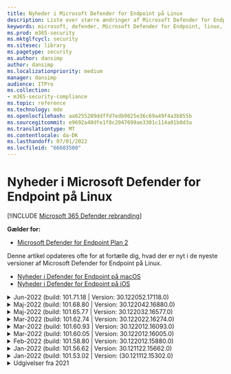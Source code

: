 ```yaml
---
title: Nyheder i Microsoft Defender for Endpoint på Linux
description: Liste over større ændringer af Microsoft Defender for Endpoint på Linux.
keywords: microsoft, defender, Microsoft Defender for Endpoint, linux, whatsnew, release
ms.prod: m365-security
ms.mktglfcycl: security
ms.sitesec: library
ms.pagetype: security
ms.author: dansimp
author: dansimp
ms.localizationpriority: medium
manager: dansimp
audience: ITPro
ms.collection:
- m365-security-compliance
ms.topic: reference
ms.technology: mde
ms.openlocfilehash: aa6255289ddffd7edb9025e36c69a49f4a3b855b
ms.sourcegitcommit: e9692a40dfe1f8c2047699ae3301c114a01b0d3a
ms.translationtype: MT
ms.contentlocale: da-DK
ms.lasthandoff: 07/01/2022
ms.locfileid: "66603500"
---
```

# <a name="whats-new-in-microsoft-defender-for-endpoint-on-linux"></a>Nyheder i Microsoft Defender for Endpoint på Linux

[!INCLUDE [Microsoft 365 Defender rebranding](../../includes/microsoft-defender.md)]

**Gælder for:**
- [Microsoft Defender for Endpoint Plan 2](https://go.microsoft.com/fwlink/p/?linkid=2154037)


Denne artikel opdateres ofte for at fortælle dig, hvad der er nyt i de nyeste versioner af Microsoft Defender for Endpoint på Linux. 

- [Nyheder i Defender for Endpoint på macOS](mac-whatsnew.md)
- [Nyheder i Defender for Endpoint på iOS](ios-whatsnew.md)

<details>
  <summary>Jun-2022 (build: 101.71.18 | Version: 30.122052.17118.0)</summary>

&ensp;Udgivet: **24. juni 2022**<br/>
&ensp;Publiceret: **24. juni 2022**<br/>
&ensp;Build: **101.71.18**<br/>
&ensp;Version: **30.122052.17118.0**<br/>


**Nyheder**

- Rettelse til understøttelse af definitionslager på ikke-standardplaceringer (uden for /var) for v2-definitionsopdateringer
- Løste et problem i den produktsensor, der bruges på RHEL 6, og som kan medføre, at operativsystemet hænger
- `mdatp connectivity test` blev udvidet med en ekstra URL-adresse, som produktet kræver for at fungere korrekt. Den nye URL-adresse er [https://go.microsoft.com/fwlink/?linkid=2144709](https://go.microsoft.com/fwlink/?linkid=2144709).
- Indtil nu har niveauet for produktloggen ikke været vedvarende mellem genstart af produktet. Fra og med denne version er der en ny kommandolinjeværktøjsparameter, der fastholder logniveauet. Den nye kommando er `mdatp log level persist --level <level>`.
- Fjernede afhængigheden `python` af fra produktinstallationspakken
- Forbedringer af ydeevnen for filkopihandlinger og behandling af netværkshændelser, der stammer fra `auditd`
- Fejlrettelser
</br>

<br/><br/>
</details>


<details>
  <summary>Maj-2022 (build: 101.68.80 | Version: 30.122042.16880.0)</summary>

&ensp;Udgivet: **23. maj 2022**<br/>
&ensp;Publiceret: **23. maj 2022**<br/>
&ensp;Build: **101.68.80**<br/>
&ensp;Version: **30.122042.16880.0**<br/>

**Nyheder** 

- Tilføjet understøttelse af kerneversion `2.6.32-754.47.1.el6.x86_64` , når du kører på RHEL 6
- På RHEL 6 kan produktet nu installeres på enheder, der kører UEK (Unbreakable Enterprise Kernel)
- Løste et problem, hvor procesnavnet nogle gange blev vist forkert, som `unknown` da det kørte `mdatp diagnostic real-time-protection-statistics`
- Løste en fejl, hvor produktet nogle gange fejlagtigt registrerede filer i karantænemappen
- Løste et problem, hvor `mdatp` kommandolinjeværktøjet ikke fungerede, da `/opt` det blev tilsluttet som et blødt link
- Forbedringer af ydeevnen & fejlrettelser
</br>

<br/><br/>
</details>

<details>
<summary>Maj-2022 (build: 101.65.77 | Version: 30.122032.16577.0)</summary>

&ensp;Udgivet: **2. maj 2022**<br/>
&ensp;Publiceret: **2. maj 2022**<br/>
&ensp;Build: **101.65.77**<br/>
&ensp;Version: **30.122032.16577.0**<br/>


**Nyheder**

- Forbedret feltet `conflicting_applications` i `mdatp health` for kun at vise de seneste 10 processer og også for at inkludere procesnavnene. Det gør det nemmere at identificere, hvilke processer der potentielt er i konflikt med Microsoft Defender for Endpoint til Linux.
- Fejlrettelser


<br/><br/>
</details><details>
<summary>Mar-2022 (build: 101.62.74 | Version: 30.122022.16274.0)</summary>

&ensp;Udgivet: **24. marts 2022**<br/>
&ensp;Publiceret: **24. marts 2022**<br/>
&ensp;Build: **101.62.74**<br/>
&ensp;Version: **30.122022.16274.0**<br/>


**Nyheder**

- Løste et problem, hvor produktet fejlagtigt ville blokere adgang til filer, der er større end 2 GB, når det kører på ældre kerneversioner
- Fejlrettelser


<br/><br/>
</details><details>
<summary>Mar-2022 (build: 101.60.93 | Version: 30.122012.16093.0)</summary>

&ensp;Udgivet: **9. mar 2022**<br/>
&ensp;Publiceret: **9. marts 2022**<br/>
&ensp;Build: **101.60.93**<br/>
&ensp;Version: **30.122012.16093.0**<br/>

**Nyheder**

- Denne version indeholder en sikkerhedsopdatering til [CVE-2022-23278](https://msrc-blog.microsoft.com/2022/03/08/guidance-for-cve-2022-23278-spoofing-in-microsoft-defender-for-endpoint/)


<br/><br/>
</details><details>
<summary>Mar-2022 (build: 101.60.05 | Version: 30.122012.16005.0)</summary>

&ensp;Udgivet: **3. mar 2022**<br/>
&ensp;Publiceret: **3. mar. 2022**<br/>
&ensp;Build: **101.60.05**<br/>
&ensp;Version: **30.122012.16005.0**<br/>

**Nyheder**

- Tilføjet understøttelse af kerneversion 2.6.32-754.43.1.el6.x86_64 til RHEL 6.10
- Fejlrettelser


<br/><br/>
</details><details>
<summary>Feb-2022 (build: 101.58.80 | Version: 30.122012.15880.0)</summary>

&ensp;Udgivet: **20. februar 2022**<br/>
&ensp;Publiceret: **20. feb. 2022**<br/>
&ensp;Build: **101.58.80**<br/>
&ensp;Version: **30.122012.15880.0**<br/>

**Nyheder**

- Kommandolinjeværktøjet understøtter nu gendannelse af filer, der er sat i karantæne, på en anden placering end den, hvor filen oprindeligt blev registreret. Dette kan gøres via `mdatp threat quarantine restore --id [threat-id] --path [destination-folder]`.
- Fra og med denne version kan netværksbeskyttelse til Linux evalueres efter behov
- Fejlrettelser



<br/><br/>
</details><details>
<summary>Jan-2022 (build: 101.56.62 | Version: 30.121122.15662.0)</summary>

&ensp;Udgivet: **26. januar 2022**<br/>
&ensp;Publiceret: **26. januar 2022**<br/>
&ensp;Build: **101.56.62**<br/>
&ensp;Version: **30.121122.15662.0**<br/>

**Nyheder**

- Løste et produktnedbrud, der blev introduceret i 101.53.02, og som har påvirket flere kunder


<br/><br/>
</details><details>
<summary>Jan-2022 (build: 101.53.02 | Version: (30.121112.15302.0)</summary>

&ensp;Udgivet: **8. januar 2022**<br/>
&ensp;Publiceret: **8. januar 2022**<br/>
&ensp;Build: **101.53.02**<br/>
&ensp;Version: **30.121112.15302.0**<br/>

**Nyheder**

- Forbedringer af ydeevnen & fejlrettelser



</details>

<details><summary> Udgivelser fra 2021</summary><blockquote>
  <details><summary>(Build: 101.52.57 | Version: 30.121092.15257.0)</summary>
   
  <p><b> Build: 101.52.57 <br>
Version: 30.121092.15257.0</b></p>
   
  <p><b> Hvad er nyt </b></p>

   - Tilføjede en funktion til at registrere sårbare log4j-jars, der bruges af Java-programmer. Maskinen undersøges jævnligt for kørsel af Java-processer med indlæste log4j-krukker. Oplysningerne rapporteres til backend-Microsoft Defender for Endpoint og vises i området Administration af sårbarhed på portalen.
   
   </details>

  <details><summary>(Build: 101.47.76 | Version: 30.121092.14776.0)</summary>
   
  <p><b> Build: 101.47.76 <br>
Version: 30.121092.14776.0</b></p>
   
  <p><b>Nyheder</b></p>

   - Tilføjede en ny parameter til kommandolinjeværktøjet for at styre, om arkiver scannes under scanninger efter behov. Dette kan konfigureres via mdatp config scan-archives --value [enabled/disabled]. Som standard er dette angivet til aktiveret.

   - Fejlrettelser

   </details>

   <details><summary>(Build: 101.45.13 | Version: 30.121082.14513.0)</summary>
   
  <p> 
  Build: <b>101.45.13 </b>  <br>
Version:<b> 30.121082.14513.0 </b></p>
   
  <p><b>Nyheder</b></p>

  - Fra og med denne version understøtter vi Microsoft Defender for Endpoint følgende distributioner:

    - RHEL6.7-6.10- og CentOS6.7-6.10-versioner.
    - Amazon Linux 2
    - Fedora 33 eller nyere

  - Fejlrettelser

   </details>


   <details><summary>(Build: 101.45.00 | Version: 30.121072.14500.0)</summary>
   
   <p> 
   Build:<b> 101.45.00</b> <br>
Version: <b>30.121072.14500.0</b></p>
   
   <p><b>Nyheder</b></p>
      

  - Nye parametre er føjet til kommandolinjeværktøjet:
    - Kontrollér graden af parallelitet for on-demand-scanninger. Dette kan konfigureres via `mdatp config maximum-on-demand-scan-threads --value [number-between-1-and-64]`. Der bruges som standard en grad af parallelitet af `2` .
    - Kontrollér, om scanninger efter sikkerhedsintelligensopdateringer er aktiveret eller deaktiveret. Dette kan konfigureres via `mdatp config scan-after-definition-update --value [enabled/disabled]`. Som standard er dette angivet til `enabled`.
  - Ændring af niveauet for produktloggen kræver nu udvidede rettigheder
  - Fejlrettelser

   </details>

   <details><summary>(Build: 101.39.98 | Version: 30.121062.13998.0)</summary>
   
   <p> 
   Build: <b>101.39.98 </b><br>
Version: <b>30.121062.13998.0</b></p>
   
   <p><b>Nyheder</b></p>

  - Forbedringer af ydeevnen & fejlrettelser
  
   </details>

   <details><summary>(Build: 101.34.27 | Version: 30.121052.13427.0)</summary>
   
   <p> 
   Build:<b> 101.34.27</b> <br>
Version: <b>30.121052.13427.0</b></p>
   
   <p><b>Nyheder</b></p>

   - Forbedringer af ydeevnen & fejlrettelser
  
   </details>

   <details><summary>(Build: 101.29.64 | Version: 30.121042.12964.0)</summary>
   
   <p> 
   Build:<b> 101.29.64 </b><br>
Version:<b> 30.121042.12964.0</b></p>
   
   <p><b>Nyheder</b></p>

   - Fra og med denne version afhjælpes trusler, der registreres under on-demand-antivirusscanninger, som udløses via kommandolinjeklienten, automatisk. Trusler, der registreres under scanninger, der udløses via brugergrænsefladen, kræver stadig manuel handling.
   - `mdatp diagnostic real-time-protection-statistics` understøtter nu to ekstra parametre:
     - `--sort`: sorterer outputtet faldende efter det samlede antal scannede filer
     - `--top N`: viser de øverste N-resultater (fungerer kun, hvis `--sort` der også er angivet)
   - Forbedringer af ydeevnen & fejlrettelser
  
   </details>

   <details><summary>(Build: 101.25.72 | Version: 30.121022.12563.0)</summary>
   
   <p> 
   Build:<b> 101.25.72</b> <br>
Version: <b>30.121022.12563.0</b></p>
   
   <p><b>Nyheder</b></p>

   - Microsoft Defender for Endpoint på Linux er nu tilgængelig som prøveversion for us government-kunder. Du kan få flere oplysninger [under Microsoft Defender for Endpoint til US Government-kunder](gov.md).
   - Løste et problem, hvor brugen af Microsoft Defender for Endpoint på Linux på systemer med FUSE-filsystemer førte til, at operativsystemet hænger
   - Forbedringer af ydeevnen & andre fejlrettelser
  
   </details>

   
   <details><summary>(Build: 101.25.63 | Version: 30.121022.12563.0)</summary>
   
   <p> 
   Build:<b> 101.25.63</b> <br>
Version: <b>30.121022.12563.0</b></p>
   
   <p><b>Nyheder</b></p>

   - Forbedringer af ydeevnen & fejlrettelser
  
   </details>

   <details><summary>(Build: 101.23.64 | Version: 30.121021.12364.0)</summary>
   
   <p>
Build:<b> 101.23.64 </b><br>
Version: 30.121021.12364.0</b></p>
   
   <p><b>Nyheder</b></p>

   - Forbedring af ydeevnen i den situation, hvor der føjes et helt tilslutningspunkt til listen over antivirusudeladelser. Før denne version blev filaktivitet, der stammer fra tilslutningspunktet, stadig behandlet af produktet. Fra og med denne version skjules filaktivitet for udeladte tilslutningspunkter, hvilket fører til bedre produktydeevne
   - Der er føjet en ny indstilling til kommandolinjeværktøjet for at få vist oplysninger om den seneste scanning efter behov. Hvis du vil have vist oplysninger om den seneste scanning efter behov, skal du køre `mdatp health --details antivirus`
   - Andre forbedringer af ydeevnen & fejlrettelser
  
   </details>

   <details><summary>(Build: 101.18.53)</summary>
   
    <p> 
    Build:<b> 101.18.53 </b><br>
        
    <p>Nyheder</b></p>

   - EDR til Linux er nu [offentlig tilgængelig](https://techcommunity.microsoft.com/t5/microsoft-defender-for-endpoint/edr-for-linux-is-now-is-generally-available/ba-p/2048539)
   - Tilføjede en ny kommandolinjeparameter (`--ignore-exclusions`) for at ignorere AV-udeladelser under brugerdefinerede scanninger (`mdatp scan custom`)
   - Udvidet `mdatp diagnostic create` med en ny parameter (`--path [directory]`), der gør det muligt at gemme diagnosticeringslogfilerne i en anden mappe
    - Forbedringer af ydeevnen & fejlrettelser
    
   </details>





</blockquote></details>

